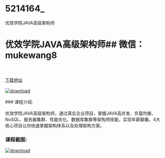 # 5214164_
优效学院JAVA高级架构师
# 优效学院JAVA高级架构师## 微信：mukewang8
<br/></br>[下载地址](http://www.36tz.cn/article/5214164 "下载地址")
<br/></br>[![download](http://36tz.cn/muke_img/2020_07_1-2-300x207.png "下载地址")](http://www.36tz.cn/article/5214164 "下载地址")
<br/></br>### 课程介绍:<br/></br>优效学院JAVA高级架构师，通过真实企业项目，掌握JAVA高并发、负载均衡、NoSQL、服务器集群、性能优化、数据库集群等架构师技能，实现年薪翻番。4大核心项目让你快速掌握架构体系以及处理架构方案。

### 课程截图:
[![download](http://36tz.cn/muke_img/2020_07_2-3.png "下载地址")](http://www.36tz.cn/article/5214164 "下载地址")
